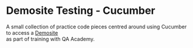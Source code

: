 # Demosite Testing - Cucumber  
A small collection of practice code pieces centred around using Cucumber to access a [Demosite](http://thedemosite.co.uk/savedata.php)  
as part of training with QA Academy.